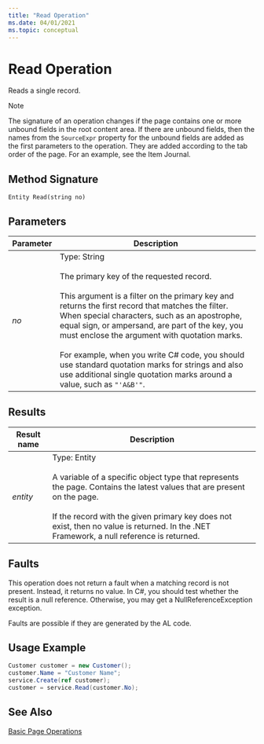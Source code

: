 ```yaml
---
title: "Read Operation"
ms.date: 04/01/2021
ms.topic: conceptual
---
```

# Read Operation
Reads a single record.  
  
> [!NOTE]  
>  The signature of an operation changes if the page contains one or more unbound fields in the root content area. If there are unbound fields, then the names from the `SourceExpr` property for the unbound fields are added as the first parameters to the operation. They are added according to the tab order of the page. For an example, see the Item Journal.  
  
## Method Signature  
 `Entity Read(string no)`  
  
## Parameters  
  
|Parameter|Description|  
|---------------|-----------------|  
|*no*|Type: String<br /><br /> The primary key of the requested record.<br /><br /> This argument is a filter on the primary key and returns the first record that matches the filter. When special characters, such as an apostrophe, equal sign, or ampersand, are part of the key, you must enclose the argument with quotation marks.<br /><br /> For example, when you write C\# code, you should use standard quotation marks for strings and also use additional single quotation marks around a value, such as `"'A&B'"`.|  
  
## Results  
  
|Result name|Description|  
|-----------------|-----------------|  
|*entity*|Type: Entity<br /><br /> A variable of a specific object type that represents the page. Contains the latest values that are present on the page.<br /><br /> If the record with the given primary key does not exist, then no value is returned. In the .NET Framework, a null reference is returned.|  
  
## Faults  
 This operation does not return a fault when a matching record is not present. Instead, it returns no value. In C\#, you should test whether the result is a null reference. Otherwise, you may get a NullReferenceException exception.  
  
 Faults are possible if they are generated by the AL code.  
  
## Usage Example  
  
```c#  
Customer customer = new Customer();  
customer.Name = "Customer Name";  
service.Create(ref customer);  
customer = service.Read(customer.No);  
```  
  
## See Also  
 [Basic Page Operations](Basic-Page-Operations.md)